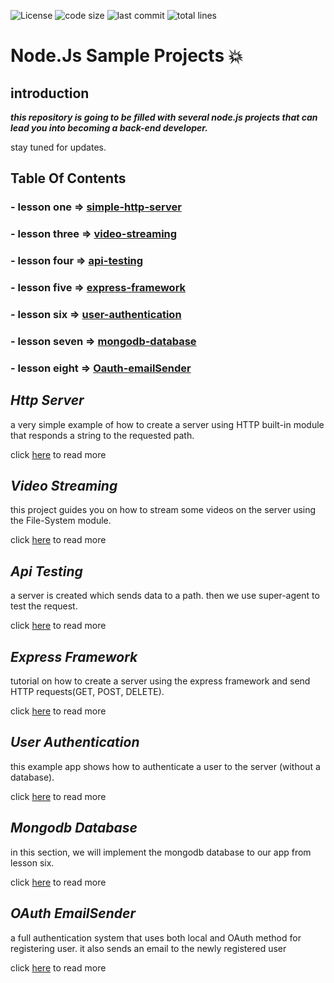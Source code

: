 ![License](https://img.shields.io/github/license/amiryeg1/nodejs-lessons?color=informational&style=for-the-badge)
![code size](https://img.shields.io/github/languages/code-size/amiryeg1/nodejs-lessons?color=orange&style=for-the-badge)
![last commit](https://img.shields.io/github/last-commit/amiryeg1/nodejs-lessons?style=for-the-badge)
![total lines](https://img.shields.io/tokei/lines/github/amiryeg1/nodejs-lessons?color=blueviolet&style=for-the-badge)
# Node.Js Sample Projects :collision:

## introduction

***this repository is going to be filled with several node.js projects that can lead you into becoming a back-end developer.***

stay tuned for updates.

## Table Of Contents
###   - lesson one   => [simple-http-server](https://github.com/amiryeg1/nodejs-lessons/tree/master/L1-simple-http-server)
###   - lesson three => [video-streaming](https://github.com/amiryeg1/nodejs-lessons/tree/master/L3-video-streaming)
###   - lesson four  => [api-testing](https://github.com/amiryeg1/nodejs-lessons/tree/master/L4-api-testing)
###   - lesson five  => [express-framework](https://github.com/amiryeg1/nodejs-lessons/tree/master/L5-express-framework)
###   - lesson six   => [user-authentication](https://github.com/amiryeg1/nodejs-lessons/tree/master/L6-user-authentication)
###   - lesson seven => [mongodb-database](https://github.com/amiryeg1/nodejs-lessons/tree/master/L7-mongodb-database)
###   - lesson eight => [Oauth-emailSender](https://github.com/amiryeg1/nodejs-lessons/tree/master/L8-OAuth-EmailSender)

## ***Http Server***
a very simple example of how to create a server using HTTP built-in module that responds a string to the requested path.

click [here](https://github.com/amiryeg1/nodejs-lessons/blob/master/L1-simple-http-server/README.md) to read more

## ***Video Streaming***
 this project guides you on how to stream some videos on the server using the File-System module.
 
 click [here](https://github.com/amiryeg1/nodejs-lessons/blob/master/L3-video-streaming/README.md) to read more
 
## ***Api Testing*** 
a server is created which sends data to a path. then we use super-agent to test the request.

click [here](https://github.com/amiryeg1/nodejs-lessons/blob/master/L4-api-testing/README.md) to read more 
## ***Express Framework***
tutorial on how to create a server using the express framework and send HTTP requests(GET, POST, DELETE).

click [here](https://github.com/amiryeg1/nodejs-lessons/blob/master/L5-express-framework/README.md) to read more

## ***User Authentication***
this example app shows how to authenticate a user to the server (without a database).

click [here](https://github.com/amiryeg1/nodejs-lessons/blob/master/L6-user-authentication/README.md) to read more

## ***Mongodb Database***
in this section, we will implement the mongodb database to our app from lesson six. 

click [here](https://github.com/amiryeg1/nodejs-lessons/tree/master/L7-mongodb-database/README.md) to read more 

## ***OAuth EmailSender***
a full authentication system that uses both local and OAuth method for registering user. it also sends an email to the newly registered user 

click [here](https://github.com/amiryeg1/nodejs-lessons/tree/master/L8-OAuth-EmailSender/READMEmd) to read more
